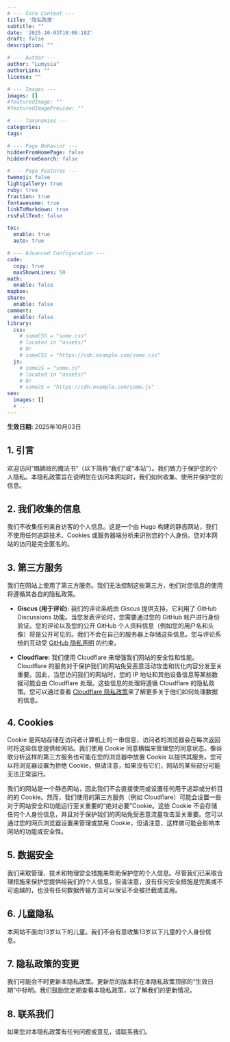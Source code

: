 ```yaml
---
# --- Core Content ---
title: '隐私政策'
subtitle: ""
date: '2025-10-03T18:08:18Z'
draft: false
description: ""

# --- Author ---
author: "Lumysia"
authorLink: ""
license: ""

# --- Images ---
images: []
#featuredImage: ""
#featuredImagePreview: ""

# --- Taxonomies ---
categories:
tags:

# --- Page Behavior ---
hiddenFromHomePage: false
hiddenFromSearch: false

# --- Page Features ---
twemoji: false
lightgallery: true
ruby: true
fraction: true
fontawesome: true
linkToMarkdown: true
rssFullText: false

toc:
  enable: true
  auto: true

# --- Advanced Configuration ---
code:
  copy: true
  maxShownLines: 50
math:
  enable: false
mapbox:
share:
  enable: false
comment:
  enable: false
library:
  css:
    # someCSS = "some.css"
    # located in "assets/"
    # Or
    # someCSS = "https://cdn.example.com/some.css"
  js:
    # someJS = "some.js"
    # located in "assets/"
    # Or
    # someJS = "https://cdn.example.com/some.js"
seo:
  images: []
  # ...
---
```


**生效日期:** 2025年10月03日

## 1. 引言

欢迎访问“璐㛓娅的魔法书”（以下简称“我们”或“本站”）。我们致力于保护您的个人隐私。本隐私政策旨在说明您在访问本网站时，我们如何收集、使用并保护您的信息。

## 2. 我们收集的信息

我们不收集任何来自访客的个人信息。这是一个由 Hugo 构建的静态网站，我们不使用任何追踪技术、Cookies 或服务器端分析来识别您的个人身份。您对本网站的访问是完全匿名的。

## 3. 第三方服务

我们在网站上使用了第三方服务。我们无法控制这些第三方，他们对您信息的使用将遵循其各自的隐私政策。

- **Giscus (用于评论):** 我们的评论系统由 Giscus 提供支持，它利用了 GitHub Discussions 功能。当您发表评论时，您需要通过您的 GitHub 帐户进行身份验证。您的评论以及您的公开 GitHub 个人资料信息（例如您的用户名和头像）将是公开可见的。我们不会在自己的服务器上存储这些信息。您与评论系统的互动受 [GitHub 隐私声明](https://docs.github.com/zh/site-policy/privacy-policies/github-privacy-statement) 的约束。

- **Cloudflare:** 我们使用 Cloudflare 来增强我们网站的安全性和性能。Cloudflare 的服务对于保护我们的网站免受恶意活动攻击和优化内容分发至关重要。因此，当您访问我们的网站时，您的 IP 地址和其他设备信息等某些数据可能会由 Cloudflare 处理。这些信息的处理将遵循 Cloudflare 的隐私政策。您可以通过查看 [Cloudflare 隐私政策](https://www.cloudflare.com/privacypolicy/)来了解更多关于他们如何处理数据的信息。

## 4. Cookies

Cookie 是网站存储在访问者计算机上的一串信息，访问者的浏览器会在每次返回时将这些信息提供给网站。我们使用 Cookie 同意横幅来管理您的同意状态。像谷歌分析这样的第三方服务也可能在您的浏览器中放置 Cookie 以提供其服务。您可以将浏览器设置为拒绝 Cookie，但请注意，如果没有它们，网站的某些部分可能无法正常运行。

我们的网站是一个静态网站，因此我们不会直接使用或设置任何用于追踪或分析目的的 Cookie。然而，我们使用的第三方服务（例如 Cloudflare）可能会设置一些对于网站安全和功能运行至关重要的“绝对必要”Cookie。这些 Cookie 不会存储任何个人身份信息，并且对于保护我们的网站免受恶意流量攻击至关重要。您可以通过您的网页浏览器设置来管理或禁用 Cookie，但请注意，这样做可能会影响本网站的功能或安全性。

## 5. 数据安全

我们采取管理、技术和物理安全措施来帮助保护您的个人信息。尽管我们已采取合理措施来保护您提供给我们的个人信息，但请注意，没有任何安全措施是完美或不可逾越的，也没有任何数据传输方法可以保证不会被拦截或滥用。

## 6. 儿童隐私

本网站不面向13岁以下的儿童。我们不会有意收集13岁以下儿童的个人身份信息。

## 7. 隐私政策的变更

我们可能会不时更新本隐私政策。更新后的版本将在本隐私政策顶部的“生效日期”中标明。我们鼓励您定期查看本隐私政策，以了解我们的更新情况。

## 8. 联系我们

如果您对本隐私政策有任何问题或意见，请联系我们。
